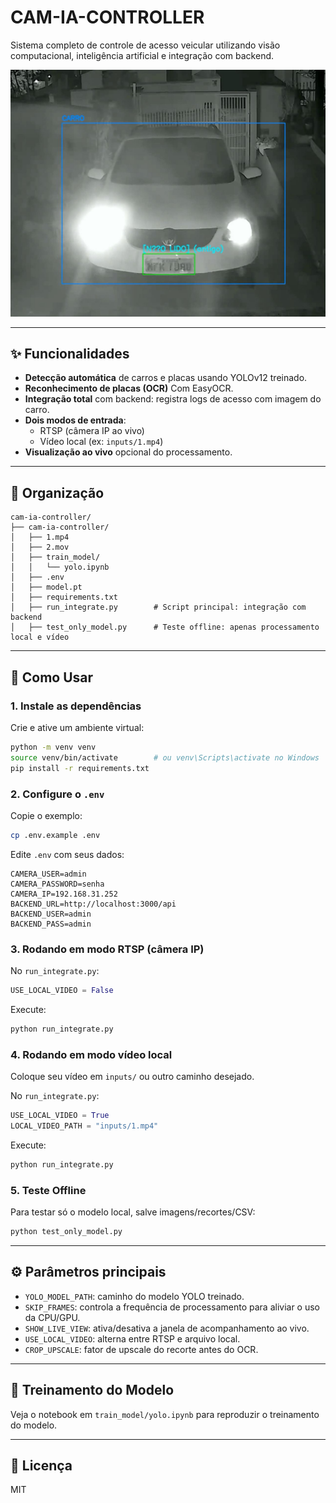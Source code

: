 
# CAM-IA-CONTROLLER

Sistema completo de controle de acesso veicular utilizando visão computacional, inteligência artificial e integração com backend.

![Demo Pipeline](https://raw.githubusercontent.com/jeffersonreis/cam-ia-controller/main/public/leitura.jpg)

---

## ✨ Funcionalidades

- **Detecção automática** de carros e placas usando YOLOv12 treinado.
- **Reconhecimento de placas (OCR)** Com EasyOCR.
- **Integração total** com backend: registra logs de acesso com imagem do carro.
- **Dois modos de entrada**:
  - RTSP (câmera IP ao vivo)
  - Vídeo local (ex: `inputs/1.mp4`)
- **Visualização ao vivo** opcional do processamento.
---

## 📂 Organização

```
cam-ia-controller/
├── cam-ia-controller/
│   ├── 1.mp4
│   ├── 2.mov
│   ├── train_model/
│   │   └── yolo.ipynb
│   ├── .env
│   ├── model.pt
│   ├── requirements.txt
│   ├── run_integrate.py        # Script principal: integração com backend
│   ├── test_only_model.py      # Teste offline: apenas processamento local e vídeo
```

---

## 🚀 Como Usar

### 1. Instale as dependências

Crie e ative um ambiente virtual:

```bash
python -m venv venv
source venv/bin/activate        # ou venv\Scripts\activate no Windows
pip install -r requirements.txt
```

### 2. Configure o `.env`

Copie o exemplo:

```bash
cp .env.example .env
```

Edite `.env` com seus dados:

```
CAMERA_USER=admin
CAMERA_PASSWORD=senha
CAMERA_IP=192.168.31.252
BACKEND_URL=http://localhost:3000/api
BACKEND_USER=admin
BACKEND_PASS=admin
```

### 3. Rodando em modo RTSP (câmera IP)

No `run_integrate.py`:

```python
USE_LOCAL_VIDEO = False
```

Execute:

```bash
python run_integrate.py
```

### 4. Rodando em modo vídeo local

Coloque seu vídeo em `inputs/` ou outro caminho desejado.

No `run_integrate.py`:

```python
USE_LOCAL_VIDEO = True
LOCAL_VIDEO_PATH = "inputs/1.mp4"
```

Execute:

```bash
python run_integrate.py
```

### 5. Teste Offline

Para testar só o modelo local, salve imagens/recortes/CSV:

```bash
python test_only_model.py
```

---

## ⚙️ Parâmetros principais

- `YOLO_MODEL_PATH`: caminho do modelo YOLO treinado.
- `SKIP_FRAMES`: controla a frequência de processamento para aliviar o uso da CPU/GPU.
- `SHOW_LIVE_VIEW`: ativa/desativa a janela de acompanhamento ao vivo.
- `USE_LOCAL_VIDEO`: alterna entre RTSP e arquivo local.
- `CROP_UPSCALE`: fator de upscale do recorte antes do OCR.

---

## 📝 Treinamento do Modelo

Veja o notebook em `train_model/yolo.ipynb` para reproduzir o treinamento do modelo.

---

## 📄 Licença

MIT
